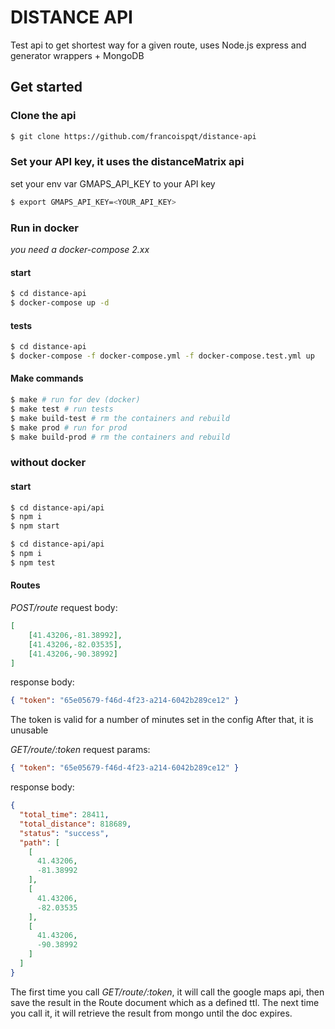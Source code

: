 # DISTANCE API
Test api to get shortest way for a given route, 
uses Node.js express and generator wrappers + MongoDB

## Get started
### Clone the api
```bash
$ git clone https://github.com/francoispqt/distance-api
```

### Set your API key, it uses the distanceMatrix api
set your env var GMAPS_API_KEY to your API key
```bash
$ export GMAPS_API_KEY=<YOUR_API_KEY>
```

### Run in docker
*you need a docker-compose 2.xx*
#### start
```bash
$ cd distance-api
$ docker-compose up -d
```

#### tests
```bash
$ cd distance-api
$ docker-compose -f docker-compose.yml -f docker-compose.test.yml up
```

#### Make commands
```bash
$ make # run for dev (docker)
$ make test # run tests
$ make build-test # rm the containers and rebuild
$ make prod # run for prod
$ make build-prod # rm the containers and rebuild
```

### without docker
#### start
```bash
$ cd distance-api/api
$ npm i
$ npm start
```

```bash
$ cd distance-api/api
$ npm i
$ npm test
```

#### Routes
*POST/route*
request body: 
```json
[
    [41.43206,-81.38992],
    [41.43206,-82.03535],
    [41.43206,-90.38992]
]
```
response body:
```json
{ "token": "65e05679-f46d-4f23-a214-6042b289ce12" }
```

The token is valid for a number of minutes set in the config
After that, it is unusable

*GET/route/:token*
request params: 
```json
{ "token": "65e05679-f46d-4f23-a214-6042b289ce12" }
```
response body:
```json
{
  "total_time": 28411,
  "total_distance": 818689,
  "status": "success",
  "path": [
    [
      41.43206,
      -81.38992
    ],
    [
      41.43206,
      -82.03535
    ],
    [
      41.43206,
      -90.38992
    ]
  ]
}
```
The first time you call *GET/route/:token*, it will call the google maps api, then save the result in the Route document which as a defined ttl. The next time you call it, it will retrieve the result from mongo until the doc expires.